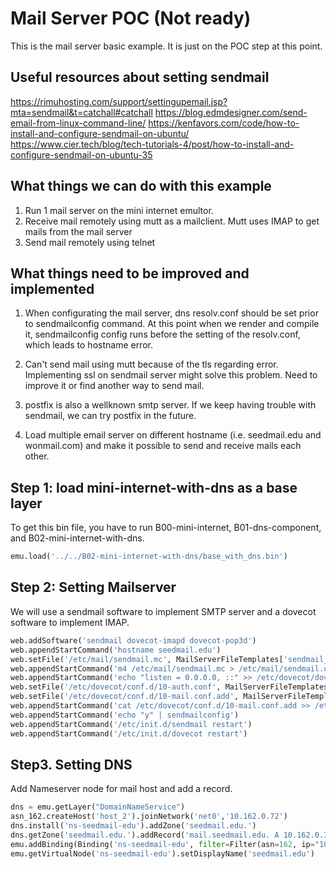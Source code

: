 # Mail Server POC (Not ready)

This is the mail server basic example. It is just on the POC step at this point. 
## Useful resources about setting sendmail
https://rimuhosting.com/support/settingupemail.jsp?mta=sendmail&t=catchall#catchall 
https://blog.edmdesigner.com/send-email-from-linux-command-line/ 
https://kenfavors.com/code/how-to-install-and-configure-sendmail-on-ubuntu/ 
https://www.cier.tech/blog/tech-tutorials-4/post/how-to-install-and-configure-sendmail-on-ubuntu-35 

## What things we can do with this example
1. Run 1 mail server on the mini internet emultor.
2. Receive mail remotely using mutt as a mailclient. Mutt uses IMAP to get mails from the mail server
3. Send mail remotely using telnet 

## What things need to be improved and implemented
1. When configurating the mail server, dns resolv.conf should be set prior to sendmailconfig command. At this point when we render and compile it, sendmailconfig config runs before the setting of the resolv.conf, which leads to hostname error.

2. Can't send mail using mutt because of the tls regarding error. Implementing ssl on sendmail server might solve this problem. Need to improve it or find another way to send mail.

3. postfix is also a wellknown smtp server. If we keep having trouble with sendmail, we can try postfix in the future.

4. Load multiple email server on different hostname (i.e. seedmail.edu and wonmail.com) and make it possible to send and receive mails each other.

## Step 1: load mini-internet-with-dns as a base layer


To get this bin file, you have to run B00-mini-internet, B01-dns-component, and B02-mini-internet-with-dns. 
```python
emu.load('../../B02-mini-internet-with-dns/base_with_dns.bin')
```

## Step 2: Setting Mailserver
We will use a sendmail software to implement SMTP server and a dovecot software to implement IMAP.

```python
web.addSoftware('sendmail dovecot-imapd dovecot-pop3d')
web.appendStartCommand('hostname seedmail.edu')
web.setFile('/etc/mail/sendmail.mc', MailServerFileTemplates['sendmail_mc'])
web.appendStartCommand('m4 /etc/mail/sendmail.mc > /etc/mail/sendmail.cf')
web.appendStartCommand('echo "listen = 0.0.0.0, ::" >> /etc/dovecot/dovecot.conf')
web.setFile('/etc/dovecot/conf.d/10-auth.conf', MailServerFileTemplates['dovecot_auth_conf'])
web.setFile('/etc/dovecot/conf.d/10-mail.conf.add', MailServerFileTemplates['dovecot_mail'])
web.appendStartCommand('cat /etc/dovecot/conf.d/10-mail.conf.add >> /etc/dovecot/conf.d/10-mail.conf')
web.appendStartCommand('echo "y" | sendmailconfig')
web.appendStartCommand('/etc/init.d/sendmail restart')
web.appendStartCommand('/etc/init.d/dovecot restart')
```
## Step3. Setting DNS

Add Nameserver node for mail host and add a record.

```python
dns = emu.getLayer("DomainNameService")
asn_162.createHost('host_2').joinNetwork('net0','10.162.0.72')
dns.install('ns-seedmail-edu').addZone('seedmail.edu.')
dns.getZone('seedmail.edu.').addRecord('mail.seedmail.edu. A 10.162.0.75').addRecord("@ MX 10 mail.seedmail.edu.")
emu.addBinding(Binding('ns-seedmail-edu', filter=Filter(asn=162, ip="10.162.0.72")))
emu.getVirtualNode('ns-seedmail-edu').setDisplayName('seedmail.edu')
```
